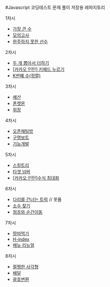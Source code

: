 #Javascript 코딩테스트 문제 풀이 저장용 레파지토리

1차시

- [가장 큰 수](https://programmers.co.kr/learn/courses/30/lessons/42746)
- [모의고사](https://programmers.co.kr/learn/courses/30/lessons/42840)
- [완주하지 못한 선수](https://programmers.co.kr/learn/courses/30/lessons/42576)

2차시

- [두 개 뽑아서 더하기](https://programmers.co.kr/learn/courses/30/lessons/68644)
- [[카카오 인턴] 키패드 누르기](https://programmers.co.kr/learn/courses/30/lessons/67256)
- [K번째 수(정렬)](https://programmers.co.kr/learn/courses/30/lessons/42748)

3차시

- [예산](https://programmers.co.kr/learn/courses/30/lessons/12982)
- [폰켓몬](https://programmers.co.kr/learn/courses/30/lessons/1845)
- [위장](https://programmers.co.kr/learn/courses/30/lessons/42578)

4차시

- [오픈채팅방](https://programmers.co.kr/learn/courses/30/lessons/42888)
- [구명보트](https://programmers.co.kr/learn/courses/30/lessons/42885)
- [기능개발](https://programmers.co.kr/learn/courses/30/lessons/42586)

5차시

- [스킬트리](https://programmers.co.kr/learn/courses/30/lessons/49993)
- [타겟 넘버](https://programmers.co.kr/learn/courses/30/lessons/43165)
- [[카카오 인턴]수식 최대화](https://programmers.co.kr/learn/courses/30/lessons/67257)

6차시

- [다리를 건너는 트럭](https://programmers.co.kr/learn/courses/30/lessons/42583) // 못품
- [소수 찾기](https://programmers.co.kr/learn/courses/30/lessons/42839)
- [점프와 순간이동](https://programmers.co.kr/learn/courses/30/lessons/12980)

7차시

- [땅따먹기](https://programmers.co.kr/learn/courses/30/lessons/12913)
- [H-index](https://programmers.co.kr/learn/courses/30/lessons/42747)
- [메뉴 리뉴얼](https://programmers.co.kr/learn/courses/30/lessons/72411)

8차시

- [멀쩡한 사각형](https://programmers.co.kr/learn/courses/30/lessons/62048)
- [배달](https://programmers.co.kr/learn/courses/30/lessons/12978)
- [괄호변환](https://programmers.co.kr/learn/courses/30/lessons/60058)
